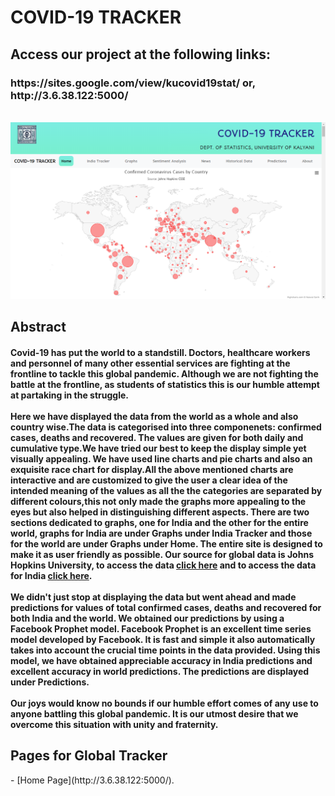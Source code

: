 <h1>COVID-19 TRACKER</h1>
<h2>Access our project at the following links:</h2>
<h3>https://sites.google.com/view/kucovid19stat/ or, http://3.6.38.122:5000/</h3>
<br>
<div style="text-align:center"><img src="/project_imgs/home_page.png" /></div>
<h2>Abstract</h2>
<h4>Covid-19 has put the world to a standstill. Doctors, healthcare workers and personnel of many other essential services are fighting at the frontline to tackle this global pandemic. Although we are not fighting the battle at the frontline, as students of statistics this is our humble attempt at partaking in the struggle.<br><br>
Here we have displayed the data from the world as a whole and also country wise.The data is categorised into three componenets: confirmed cases, deaths and recovered. The values are given for both daily and cumulative type.We have tried our best to keep the display simple yet visually appealing. We have used line charts and pie charts and also an exquisite race chart for display.All the above mentioned charts are interactive and are customized to give the user a clear idea of the intended meaning of the values as all the the categories are separated by different colours,this not only made the graphs more appealing to the eyes but also helped in distinguishing different aspects. There are two sections dedicated to graphs, one for India and the other for the entire world, graphs for India are under Graphs under India Tracker and those for the world are under Graphs under Home. The entire site is designed to make it as user friendly as possible. Our source for global data is Johns Hopkins University, to access the data <a href="https://github.com/CSSEGISandData/COVID-19" target="_blank">click here</a> and to access the data for India <a href="https://covid19india.org/" target="_blank">click here</a>.<br><br>
We didn't just stop at displaying the data but went ahead and made predictions for values of total confirmed cases, deaths and recovered for both India and the world. We obtained our predictions by using a Facebook Prophet model. Facebook Prophet is an excellent time series model developed by Facebook. It is fast and simple it also automatically takes into account the crucial time points in the data provided. Using this model, we have obtained appreciable accuracy in India predictions and excellent accuracy in world predictions. The predictions are displayed under Predictions.<br><br>
Our joys would know no bounds if our humble effort comes of any use to anyone battling this global pandemic. It is our utmost desire that we overcome this situation with unity and fraternity.</h4>
<h2>Pages for Global Tracker</h2>
- [Home Page](http://3.6.38.122:5000/).
